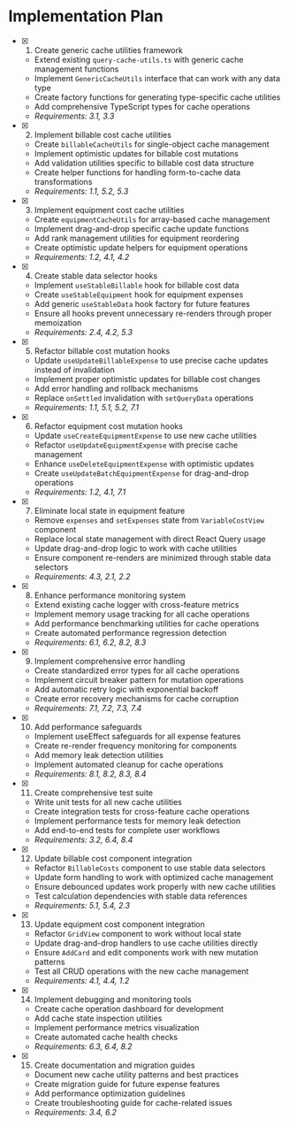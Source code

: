 # Implementation Plan

- [x] 1. Create generic cache utilities framework

  - Extend existing `query-cache-utils.ts` with generic cache management functions
  - Implement `GenericCacheUtils` interface that can work with any data type
  - Create factory functions for generating type-specific cache utilities
  - Add comprehensive TypeScript types for cache operations
  - _Requirements: 3.1, 3.3_

- [x] 2. Implement billable cost cache utilities

  - Create `billableCacheUtils` for single-object cache management
  - Implement optimistic updates for billable cost mutations
  - Add validation utilities specific to billable cost data structure
  - Create helper functions for handling form-to-cache data transformations
  - _Requirements: 1.1, 5.2, 5.3_

- [x] 3. Implement equipment cost cache utilities

  - Create `equipmentCacheUtils` for array-based cache management
  - Implement drag-and-drop specific cache update functions
  - Add rank management utilities for equipment reordering
  - Create optimistic update helpers for equipment operations
  - _Requirements: 1.2, 4.1, 4.2_

- [x] 4. Create stable data selector hooks

  - Implement `useStableBillable` hook for billable cost data
  - Create `useStableEquipment` hook for equipment expenses
  - Add generic `useStableData` hook factory for future features
  - Ensure all hooks prevent unnecessary re-renders through proper memoization
  - _Requirements: 2.4, 4.2, 5.3_

- [x] 5. Refactor billable cost mutation hooks

  - Update `useUpdateBillableExpense` to use precise cache updates instead of invalidation
  - Implement proper optimistic updates for billable cost changes
  - Add error handling and rollback mechanisms
  - Replace `onSettled` invalidation with `setQueryData` operations
  - _Requirements: 1.1, 5.1, 5.2, 7.1_

- [x] 6. Refactor equipment cost mutation hooks

  - Update `useCreateEquipmentExpense` to use new cache utilities
  - Refactor `useUpdateEquipmentExpense` with precise cache management
  - Enhance `useDeleteEquipmentExpense` with optimistic updates
  - Create `useUpdateBatchEquipmentExpense` for drag-and-drop operations
  - _Requirements: 1.2, 4.1, 7.1_

- [x] 7. Eliminate local state in equipment feature

  - Remove `expenses` and `setExpenses` state from `VariableCostView` component
  - Replace local state management with direct React Query usage
  - Update drag-and-drop logic to work with cache utilities
  - Ensure component re-renders are minimized through stable data selectors
  - _Requirements: 4.3, 2.1, 2.2_

- [x] 8. Enhance performance monitoring system

  - Extend existing cache logger with cross-feature metrics
  - Implement memory usage tracking for all cache operations
  - Add performance benchmarking utilities for cache operations
  - Create automated performance regression detection
  - _Requirements: 6.1, 6.2, 8.2, 8.3_

- [x] 9. Implement comprehensive error handling

  - Create standardized error types for all cache operations
  - Implement circuit breaker pattern for mutation operations
  - Add automatic retry logic with exponential backoff
  - Create error recovery mechanisms for cache corruption
  - _Requirements: 7.1, 7.2, 7.3, 7.4_

- [x] 10. Add performance safeguards

  - Implement useEffect safeguards for all expense features
  - Create re-render frequency monitoring for components
  - Add memory leak detection utilities
  - Implement automated cleanup for cache operations
  - _Requirements: 8.1, 8.2, 8.3, 8.4_

- [x] 11. Create comprehensive test suite

  - Write unit tests for all new cache utilities
  - Create integration tests for cross-feature cache operations
  - Implement performance tests for memory leak detection
  - Add end-to-end tests for complete user workflows
  - _Requirements: 3.2, 6.4, 8.4_

- [x] 12. Update billable cost component integration

  - Refactor `BillableCosts` component to use stable data selectors
  - Update form handling to work with optimized cache management
  - Ensure debounced updates work properly with new cache utilities
  - Test calculation dependencies with stable data references
  - _Requirements: 5.1, 5.4, 2.3_

- [x] 13. Update equipment cost component integration

  - Refactor `GridView` component to work without local state
  - Update drag-and-drop handlers to use cache utilities directly
  - Ensure `AddCard` and edit components work with new mutation patterns
  - Test all CRUD operations with the new cache management
  - _Requirements: 4.1, 4.4, 1.2_

- [x] 14. Implement debugging and monitoring tools

  - Create cache operation dashboard for development
  - Add cache state inspection utilities
  - Implement performance metrics visualization
  - Create automated cache health checks
  - _Requirements: 6.3, 6.4, 8.2_

- [x] 15. Create documentation and migration guides
  - Document new cache utility patterns and best practices
  - Create migration guide for future expense features
  - Add performance optimization guidelines
  - Create troubleshooting guide for cache-related issues
  - _Requirements: 3.4, 6.2_
